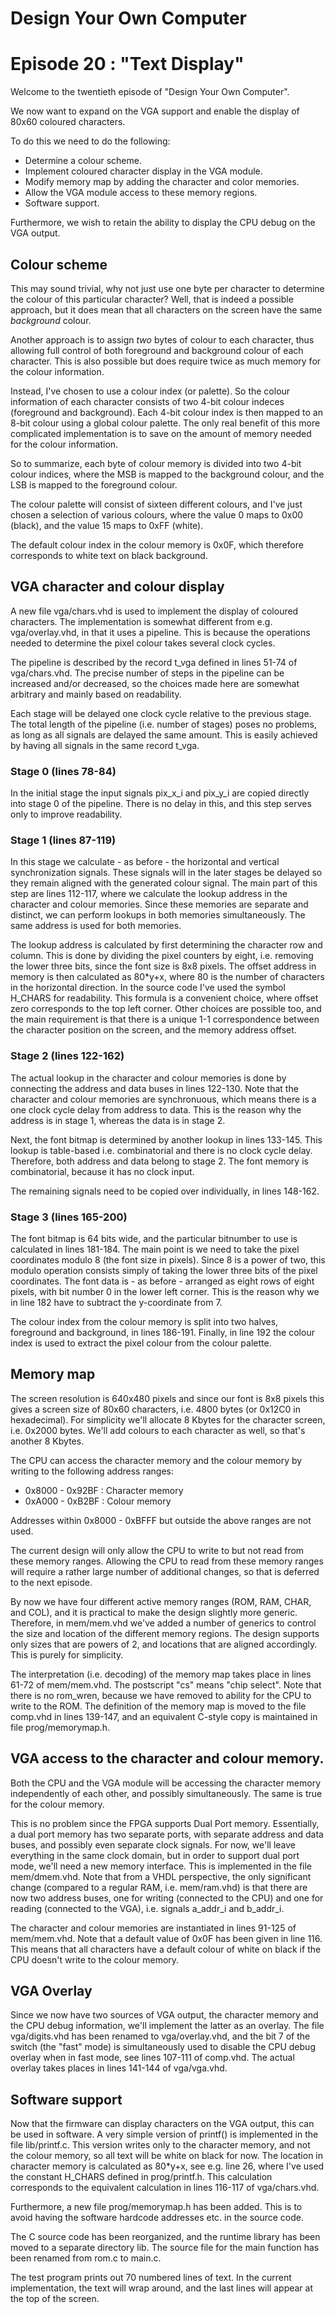 # Design Your Own Computer
# Episode 20 : "Text Display"

Welcome to the twentieth episode of "Design Your Own Computer".

We now want to expand on the VGA support and enable the display of 80x60
coloured characters.

To do this we need to do the following:
* Determine a colour scheme.
* Implement coloured character display in the VGA module.
* Modify memory map by adding the character and color memories.
* Allow the VGA module access to these memory regions.
* Software support.

Furthermore, we wish to retain the ability to display the CPU debug on the VGA
output.


## Colour scheme
This may sound trivial, why not just use one byte per character to determine
the colour of this particular character? Well, that is indeed a possible
approach, but it does mean that all characters on the screen have the same
*background* colour.

Another approach is to assign *two* bytes of colour to each character, thus
allowing full control of both foreground and background colour of each
character. This is also possible but does require twice as much memory for the
colour information.

Instead, I've chosen to use a colour index (or palette). So the colour
information of each character consists of two 4-bit colour indeces (foreground
and background).  Each 4-bit colour index is then mapped to an 8-bit colour
using a global colour palette.  The only real benefit of this more complicated
implementation is to save on the amount of memory needed for the colour
information.

So to summarize, each byte of colour memory is divided into two 4-bit colour
indices, where the MSB is mapped to the background colour, and the LSB is
mapped to the foreground colour.

The colour palette will consist of sixteen different colours, and I've just
chosen a selection of various colours, where the value 0 maps to 0x00 (black),
and the value 15 maps to 0xFF (white).

The default colour index in the colour memory is 0x0F, which therefore
corresponds to white text on black background.


## VGA character and colour display
A new file vga/chars.vhd is used to implement the display of coloured
characters. The implementation is somewhat different from e.g. vga/overlay.vhd,
in that it uses a pipeline. This is because the operations needed to determine
the pixel colour takes several clock cycles.

The pipeline is described by the record t\_vga defined in lines 51-74 of
vga/chars.vhd.  The precise number of steps in the pipeline can be increased
and/or decreased, so the choices made here are somewhat arbitrary and mainly
based on readability.

Each stage will be delayed one clock cycle relative to the previous stage. The
total length of the pipeline (i.e. number of stages) poses no problems, as long
as all signals are delayed the same amount. This is easily achieved by having
all signals in the same record t\_vga.

### Stage 0 (lines 78-84)
In the initial stage the input signals pix\_x\_i and pix\_y\_i are copied
directly into stage 0 of the pipeline. There is no delay in this, and this
step serves only to improve readability.

### Stage 1 (lines 87-119)
In this stage we calculate - as before - the horizontal and vertical
synchronization signals. These signals will in the later stages be delayed so
they remain aligned with the generated colour signal.  The main part of this
step are lines 112-117, where we calculate the lookup address in the character
and colour memories.  Since these memories are separate and distinct, we can
perform lookups in both memories simultaneously. The same address is used for
both memories.

The lookup address is calculated by first determining the character row and
column. This is done by dividing the pixel counters by eight, i.e. removing the
lower three bits, since the font size is 8x8 pixels. The offset address in
memory is then calculated as 80\*y+x, where 80 is the number of characters in
the horizontal direction.  In the source code I've used the symbol H\_CHARS for
readability. This formula is a convenient choice, where offset zero corresponds
to the top left corner.  Other choices are possible too, and the main
requirement is that there is a unique 1-1 correspondence between the character
position on the screen, and the memory address offset.

### Stage 2 (lines 122-162)
The actual lookup in the character and colour memories is done by connecting
the address and data buses in lines 122-130.  Note that the character and
colour memories are synchronuous, which means there is a one clock cycle delay
from address to data. This is the reason why the address is in stage 1, whereas
the data is in stage 2.

Next, the font bitmap is determined by another lookup in lines 133-145. This
lookup is table-based i.e. combinatorial and there is no clock cycle delay.
Therefore, both address and data belong to stage 2. The font memory is
combinatorial, because it has no clock input.

The remaining signals need to be copied over individually, in lines 148-162.

### Stage 3 (lines 165-200)
The font bitmap is 64 bits wide, and the particular bitnumber to use is
calculated in lines 181-184. The main point is we need to take the pixel
coordinates modulo 8 (the font size in pixels). Since 8 is a power of two, this
modulo operation consists simply of taking the lower three bits of the pixel
coordinates. The font data is - as before - arranged as eight rows of eight
pixels, with bit number 0 in the lower left corner. This is the reason why we
in line 182 have to subtract the y-coordinate from 7.

The colour index from the colour memory is split into two halves, foreground
and background, in lines 186-191. Finally, in line 192 the colour index
is used to extract the pixel colour from the colour palette.


## Memory map
The screen resolution is 640x480 pixels and since our font is 8x8 pixels this
gives a screen size of 80x60 characters, i.e. 4800 bytes (or 0x12C0 in
hexadecimal).  For simplicity we'll allocate 8 Kbytes for the character screen,
i.e. 0x2000 bytes.  We'll add colours to each character as well, so that's
another 8 Kbytes.

The CPU can access the character memory and the colour memory by writing to the
following address ranges:
* 0x8000 - 0x92BF : Character memory
* 0xA000 - 0xB2BF : Colour memory

Addresses within 0x8000 - 0xBFFF but outside the above ranges are not used.

The current design will only allow the CPU to write to but not read from these
memory ranges.  Allowing the CPU to read from these memory ranges will require
a rather large number of additional changes, so that is deferred to the next
episode.

By now we have four different active memory ranges (ROM, RAM, CHAR, and COL),
and it is practical to make the design slightly more generic. Therefore, in
mem/mem.vhd we've added a number of generics to control the size and location
of the different memory regions. The design supports only sizes that are powers
of 2, and locations that are aligned accordingly. This is purely for
simplicity.

The interpretation (i.e. decoding) of the memory map takes place in lines 61-72
of mem/mem.vhd. The postscript "cs" means "chip select". Note that there is no
rom\_wren, because we have removed to ability for the CPU to write to the ROM.
The definition of the memory map is moved to the file comp.vhd in lines
139-147, and an equivalent C-style copy is maintained in file prog/memorymap.h.


## VGA access to the character and colour memory.
Both the CPU and the VGA module will be accessing the character memory
independently of each other, and possibly simultaneously. The same is true for
the colour memory.

This is no problem since the FPGA supports Dual Port memory.  Essentially, a
dual port memory has two separate ports, with separate address and data buses,
and possibly even separate clock signals. For now, we'll leave everything in
the same clock domain, but in order to support dual port mode, we'll need a new
memory interface. This is implemented in the file mem/dmem.vhd. Note that from
a VHDL perspective, the only significant change (compared to a regular RAM,
i.e. mem/ram.vhd) is that there are now two address buses, one for writing
(connected to the CPU) and one for reading (connected to the VGA), i.e.
signals a\_addr\_i and b\_addr\_i.

The character and colour memories are instantiated in lines 91-125 of mem/mem.vhd.
Note that a default value of 0x0F has been given in line 116. This means that
all characters have a default colour of white on black if the CPU doesn't write
to the colour memory.


## VGA Overlay
Since we now have two sources of VGA output, the character memory and the CPU
debug information, we'll implement the latter as an overlay. The file
vga/digits.vhd has been renamed to vga/overlay.vhd, and the bit 7 of the switch
(the "fast" mode) is simultaneously used to disable the CPU debug overlay when
in fast mode, see lines 107-111 of comp.vhd.  The actual overlay takes places
in lines 141-144 of vga/vga.vhd.


## Software support
Now that the firmware can display characters on the VGA output, this can be
used in software. A very simple version of printf() is implemented in the file
lib/printf.c. This version writes only to the character memory, and not the
colour memory, so all text will be white on black for now.  The location in
character memory is calculated as 80\*y+x, see e.g. line 26, where
I've used the constant H\_CHARS defined in prog/printf.h. This calculation
corresponds to the equivalent calculation in lines 116-117 of vga/chars.vhd.

Furthermore, a new file prog/memorymap.h has been added. This is to avoid having
the software hardcode addresses etc. in the source code.

The C source code has been reorganized, and the runtime library has been
moved to a separate directory lib. The source file for the main function
has been renamed from rom.c to main.c.

The test program prints out 70 numbered lines of text. In the current implementation,
the text will wrap around, and the last lines will appear at the top of the screen.

